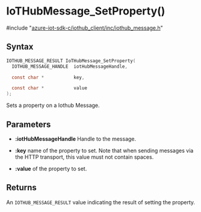 # IoTHubMessage_SetProperty()

\#include "[azure-iot-sdk-c/iothub_client/inc/iothub_message.h](../iot-c-ref-iothub-message-h.md)"  

## Syntax

```C
IOTHUB_MESSAGE_RESULT IoTHubMessage_SetProperty(
  IOTHUB_MESSAGE_HANDLE  iotHubMessageHandle,

  const char *           key,

  const char *           value
);
```

Sets a property on a Iothub Message.

## Parameters
* **:iotHubMessageHandle** Handle to the message.

* **:key** name of the property to set. Note that when sending messages via the HTTP transport, this value must not contain spaces.

* **:value** of the property to set.

## Returns
An `IOTHUB_MESSAGE_RESULT` value indicating the result of setting the property.

